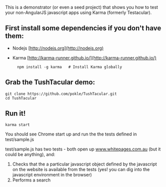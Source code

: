 This is a demonstrator (or even a seed project) that shows you how to test your non-AngularJS javascript apps using Karma (formerly Testacular). 


## First install some dependencies if you don't have them:
* Nodejs [http://nodejs.org](http://nodejs.org)
* Karma [http://karma-runner.github.io/](http://karma-runner.github.io/)

        npm install -g karma   # Install Karma globally

## Grab the TushTacular demo:

    git clone https://github.com/pokle/TushTacular.git
    cd TushTacular

## Run it!

	karma start
	
You should see Chrome start up and run the the tests defined in test/sample.js

test/sample.js has two tests - both open up www.whitepages.com.au (but it could be anything), and:

1. Checks that the a particular javascript object defined by the javascript on the website is available from the tests (yes! you can dig into the javascript environment in the browser)
2. Performs a search
